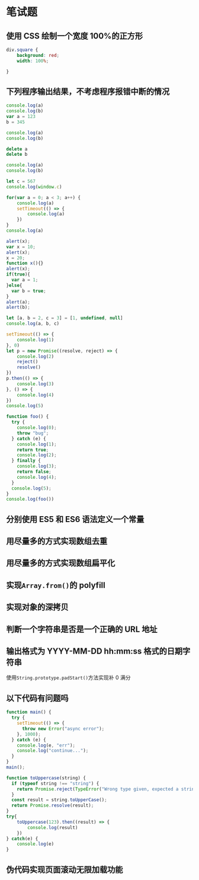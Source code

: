 # 笔试题

## 使用 CSS 绘制一个宽度 100%的正方形

```CSS
div.square {
    background: red;
    width: 100%;

}
```

## 下列程序输出结果，不考虑程序报错中断的情况

```JavaScript
console.log(a)
console.log(b)
var a = 123
b = 345

console.log(a)
console.log(b)

delete a
delete b

console.log(a)
console.log(b)

let c = 567
console.log(window.c)

for(var a = 0; a < 3; a++) {
    console.log(a)
    setTimeout(() => {
        console.log(a)
    })
}
console.log(a)
```

```JavaScript
alert(x);
var x = 10;
alert(x);
x = 20;
function x(){}
alert(x);
if(true){
  var a = 1;
}else{
  var b = true;
}
alert(a);
alert(b);
```

```JavaScript
let [a, b = 2, c = 3] = [1, undefined, null]
console.log(a, b, c)
```

```JavaScript
setTimeout(() => {
    console.log(1)
}, 0)
let p = new Promise((resolve, reject) => {
    console.log(2)
    reject()
    resolve()
})
p.then(() => {
    console.log(3)
}, () => {
    console.log(4)
})
console.log(5)
```

```JavaScript
function foo() {
  try {
    console.log(0);
    throw "bug";
  } catch (e) {
    console.log(1);
    return true;
    console.log(2);
  } finally {
    console.log(3);
    return false;
    console.log(4);
  }
  console.log(5);
}
console.log(foo())
```

## 分别使用 ES5 和 ES6 语法定义一个常量

## 用尽量多的方式实现数组去重

## 用尽量多的方式实现数组扁平化

## 实现`Array.from()`的 polyfill

## 实现对象的深拷贝

## 判断一个字符串是否是一个正确的 URL 地址

## 输出格式为 YYYY-MM-DD hh:mm:ss 格式的日期字符串

使用`String.prototype.padStart()`方法实现补 0 满分

## 以下代码有问题吗

```JavaScript
function main() {
  try {
    setTimeout(() => {
      throw new Error("async error");
    }, 1000);
  } catch (e) {
    console.log(e, "err");
    console.log("continue...");
  }
}
main();
```

```JavaScript
function toUppercase(string) {
  if (typeof string !== "string") {
    return Promise.reject(TypeError("Wrong type given, expected a string"));
  }
  const result = string.toUpperCase();
  return Promise.resolve(result);
}
try{
    toUppercase(123).then((result) => {
        console.log(result)
    })
} catch(e) {
    console.log(e)
}
```

## 伪代码实现页面滚动无限加载功能
